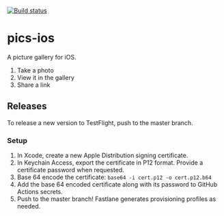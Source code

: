 [![Build status](https://build.appcenter.ms/v0.1/apps/6ce0819b-b3b8-4fe9-833b-796961235813/branches/master/badge)](https://appcenter.ms)

# pics-ios

A picture gallery for iOS.

1. Take a photo
1. View it in the gallery
1. Share a link

## Releases

To release a new version to TestFlight, push to the master branch.

### Setup

1. In Xcode, create a new Apple Distribution signing certificate.
1. In Keychain Access, export the certificate in P12 format. Provide a certificate password when requested.
1. Base 64 encode the certificate: ```base64 -i cert.p12 -o cert.p12.b64```
1. Add the base 64 encoded certificate along with its password to GitHub Actions secrets.
1. Push to the master branch! Fastlane generates provisioning profiles as needed.
